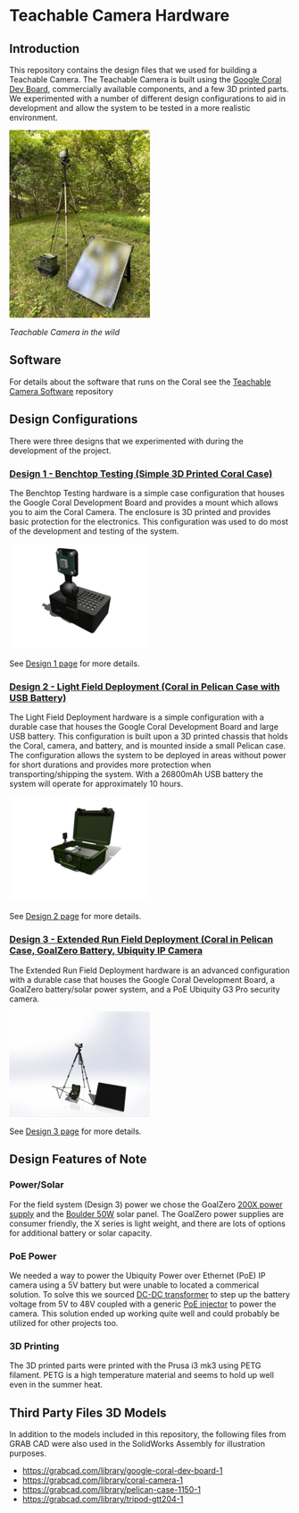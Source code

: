# Teachable Camera Hardware

## Introduction

This repository contains the design files that we used for building a Teachable Camera. The Teachable Camera is built using the [Google Coral Dev Board](https://coral.ai/products/dev-board), commercially available components, and a few 3D printed parts. We experimented with a number of different design configurations to aid in development and allow the system to be tested in a more realistic environment.

<img src="./images/001.jpg" alt="assembly" width="50%">

_Teachable Camera in the wild_

## Software

For details about the software that runs on the Coral see the [Teachable Camera Software](https://github.com/IQTLabs/Teachable-Camera) repository

## Design Configurations

There were three designs that we experimented with during the development of the project.

### [Design 1 - Benchtop Testing (Simple 3D Printed Coral Case)](./design-1.md)

The Benchtop Testing hardware is a simple case configuration that houses the Google Coral Development Board and provides a mount which allows you to aim the Coral Camera. The enclosure is 3D printed and provides basic protection for the electronics. This configuration was used to do most of the development and testing of the system.

<a href="./design-1.md"><img src="./images/design-1.jpg" alt="assembly" width="50%"></a>

See [Design 1 page](./design-1.md) for more details.

### [Design 2 - Light Field Deployment (Coral in Pelican Case with USB Battery)](./design-2.md)

The Light Field Deployment hardware is a simple configuration with a durable case that houses the Google Coral Development Board and large USB battery. This configuration is built upon a 3D printed chassis that holds the Coral, camera, and battery, and is mounted inside a small Pelican case. The configuration allows the system to be deployed in areas without power for short durations and provides more protection when transporting/shipping the system. With a 26800mAh USB battery the system will operate for approximately 10 hours.

<a href="./design-2.md"><img src="./images/design-2.jpg" alt="assembly" width="50%"></a>

See [Design 2 page](./design-2.md) for more details.

### [Design 3 - Extended Run Field Deployment (Coral in Pelican Case, GoalZero Battery, Ubiquity IP Camera](./design-3.md)

The Extended Run Field Deployment hardware is an advanced configuration with a durable case that houses the Google Coral Development Board, a GoalZero battery/solar power system, and a PoE Ubiquity G3 Pro security camera. 

<a href="./design-3.md"><img src="./images/design-3.jpg" alt="assembly" width="50%"></a>

See [Design 3 page](./design-3.md) for more details.

## Design Features of Note

### Power/Solar

For the field system (Design 3) power we chose the GoalZero [200X power supply](https://www.goalzero.com/shop/portable-power/goal-zero-yeti-200x/) and the [Boulder 50W](https://www.goalzero.com/shop/solar-panels/boulder-50-solar-panel/) solar panel. The GoalZero power supplies are consumer friendly, the X series is light weight, and there are lots of options for additional battery or solar capacity.

### PoE Power

We needed a way to power the Ubiquity Power over Ethernet (PoE) IP camera using a 5V battery but were unable to located a commerical solution. To solve this we sourced [DC-DC transformer](https://www.amazon.com/Yeeco-Converter-Adjustable-Transformer-Stabilizer/dp/B074J9D278/ref=sr_1_11?dchild=1&keywords=5v+to+48v&qid=1598463288&sr=8-11) to step up the battery voltage from 5V to 48V coupled with a generic [PoE injector](https://www.amazon.com/WS-GPOE-1-WM-Gigabit-Passive-Ethernet-Injector/dp/B00ENNUWO4/ref=sr_1_3?crid=3F1UOEQOGUEO&dchild=1&keywords=24v+poe+injector+dc&qid=1591818504&sprefix=24v+poe+i%2Caps%2C146&sr=8-3) to power the camera. This solution ended up working quite well and could probably be utilized for other projects too. 

### 3D Printing

The 3D printed parts were printed with the Prusa i3 mk3 using PETG filament. PETG is a high temperature material and seems to hold up well even in the summer heat.

## Third Party Files 3D Models

In addition to the models included in this repository, the following files from GRAB CAD were also used in the SolidWorks Assembly for illustration purposes.

- https://grabcad.com/library/google-coral-dev-board-1
- https://grabcad.com/library/coral-camera-1
- https://grabcad.com/library/pelican-case-1150-1
- https://grabcad.com/library/tripod-gtt204-1

